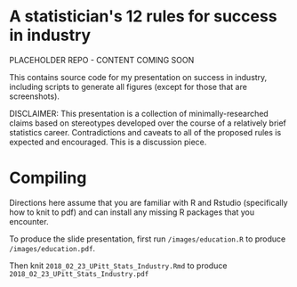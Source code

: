 # A statistician's 12 rules for success in industry

PLACEHOLDER REPO - CONTENT COMING SOON

This contains source code for my presentation on success in industry, including scripts to generate all figures (except for those that are screenshots).

DISCLAIMER: This presentation is a collection of minimally-researched claims based on stereotypes developed over the course of a relatively brief statistics career. Contradictions and caveats to all of the proposed rules is expected and encouraged. This is a discussion piece.

# Compiling

Directions here assume that you are familiar with R and Rstudio (specifically how to knit to pdf) and can install any missing R packages that you encounter.

To produce the slide presentation, first run `/images/education.R` to produce `/images/education.pdf`.

Then knit `2018_02_23_UPitt_Stats_Industry.Rmd` to produce `2018_02_23_UPitt_Stats_Industry.pdf`
